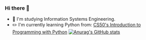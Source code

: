 ### Hi there 👋

<!--
**LukBlan/LukBlan** is a ✨ _special_ ✨ repository because its `README.md` (this file) appears on your GitHub profile.
-->

- :book: I'm studying Information Systems Engineering.
- :pencil2: I'm currently learning Python from: [CS50's Introduction to Programming with Python](https://www.edx.org/course/cs50s-introduction-to-programming-with-python)
[![Anurag's GitHub stats](https://github-readme-stats.vercel.app/api?username=LukBlan)](https://github.com/anuraghazra/github-readme-stats&count_private=true)
